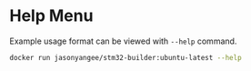 
# Help Menu

Example usage format can be viewed with `--help` command.

```bash
docker run jasonyangee/stm32-builder:ubuntu-latest --help
```
